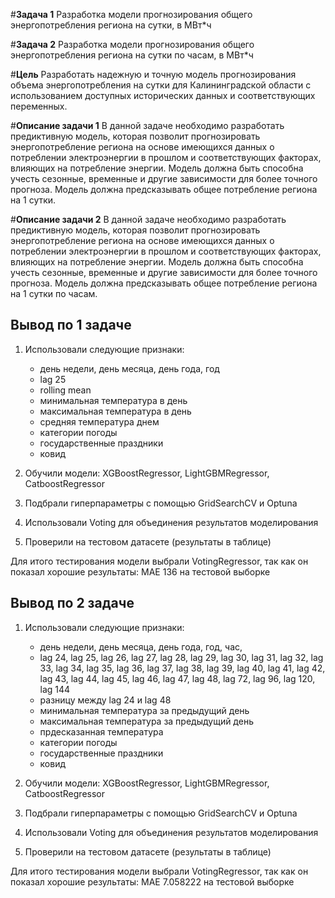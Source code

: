 #**Задача 1**
Разработка модели прогнозирования общего энергопотребления региона на сутки, в МВт*ч

#**Задача 2**
Разработка модели прогнозирования общего энергопотребления региона на сутки по часам, в МВт*ч

#**Цель**
Разработать надежную и точную модель прогнозирования объема энергопотребления на сутки для Калининградской области с использованием доступных исторических данных и соответствующих переменных.

#**Описание задачи 1**
В данной задаче необходимо разработать предиктивную модель, которая позволит прогнозировать энергопотребление региона на основе имеющихся данных о потреблении электроэнергии в прошлом и соответствующих факторах, влияющих на потребление энергии. Модель должна быть способна учесть сезонные, временные и другие зависимости для более точного прогноза. Модель должна предсказывать общее потребление региона на 1 сутки.

#**Описание задачи 2**
В данной задаче необходимо разработать предиктивную модель, которая позволит прогнозировать энергопотребление региона на основе имеющихся данных о потреблении электроэнергии в прошлом и соответствующих факторах, влияющих на потребление энергии. Модель должна быть способна учесть сезонные, временные и другие зависимости для более точного прогноза. Модель должна предсказывать общее потребление региона на 1 сутки по часам.

## Вывод по 1 задаче
1. Использовали следующие признаки:
    - день недели, день месяца, день года, год
    - lag 25
    - rolling mean
    - минимальная температура в день
    - максимальная температура в день
    - средняя температура днем
    - категории погоды
    - государственные праздники
    - ковид

2. Обучили модели: XGBoostRegressor, LightGBMRegressor, CatboostRegressor
3. Подбрали гиперпараметры с помощью GridSearchCV и Optuna
4. Использовали Voting для объединения результатов моделирования
5. Проверили на тестовом датасете (результаты в таблице)

Для итого тестирования модели выбрали VotingRegressor, так как он показал хорошие результаты: MAE 136 на тестовой выборке

## Вывод по 2 задаче

1. Использовали следующие признаки:
    - день недели, день месяца, день года, год, час, 
    - lag 24, lag 25, lag 26, lag 27, lag 28, lag 29, lag 30, lag 31, lag 32, lag 33, lag 34, lag 35, lag 36, lag 37, lag 38, lag 39, lag 40, lag 41, lag 42, lag 43, lag 44, lag 45, lag 46, lag 47, lag 48, lag 72, lag 96, lag 120, lag 144
    - разницу между lag 24 и lag 48
    - минимальная температура за предыдущий день
    - максимальная температура за предыдущий день
    - прдесказанная температура
    - категории погоды
    - государственные праздники
    - ковид

2. Обучили модели: XGBoostRegressor, LightGBMRegressor, CatboostRegressor
3. Подбрали гиперпараметры с помощью GridSearchCV и Optuna
4. Использовали Voting для объединения результатов моделирования
5. Проверили на тестовом датасете (результаты в таблице)

Для итого тестирования модели выбрали VotingRegressor, так как он показал хорошие результаты: MAE 7.058222 на тестовой выборке

